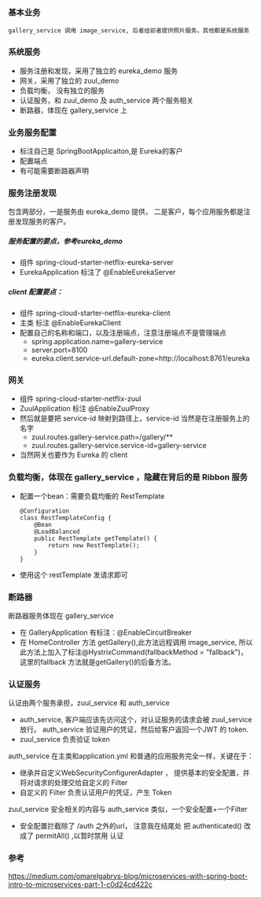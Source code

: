 ### 基本业务
    gallery_service 调用 image_service, 后者给前者提供照片服务。其他都是系统服务

### 系统服务
- 服务注册和发现，采用了独立的 eureka_demo 服务
- 网关，采用了独立的 zuul_demo
- 负载均衡， 没有独立的服务
- 认证服务，和 zuul_demo 及 auth_service 两个服务相关
- 断路器，体现在 gallery_service 上

### 业务服务配置
- 标注自己是 SpringBootApplicaiton,是 Eureka的客户
- 配置端点
- 有可能需要断路器声明

### 服务注册发现
包含两部分，一是服务由 eureka_demo 提供， 二是客户，每个应用服务都是注册发现服务的客户。 
##### 服务配置的要点，参考eureka_demo 
- 组件 spring-cloud-starter-netflix-eureka-server
- EurekaApplication 标注了 @EnableEurekaServer
##### client 配置要点：
- 组件 spring-cloud-starter-netflix-eureka-client
- 主类 标注  @EnableEurekaClient
- 配置自己的名称和端口，以及注册端点，注意注册端点不是管理端点
  - spring.application.name=gallery-service
  - server.port=8100
  - eureka.client.service-url.default-zone=http://localhost:8761/eureka


### 网关
- 组件 spring-cloud-starter-netflix-zuul
- ZuulApplication 标注 @EnableZuulProxy
- 然后就是要把 service-id 映射到路径上，service-id 当然是在注册服务上的名字
  - zuul.routes.gallery-service.path=/gallery/**
  - zuul.routes.gallery-service.service-id=gallery-service
- 当然网关也要作为 Eureka 的 client

### 负载均衡，体现在 gallery_service ，隐藏在背后的是 Ribbon 服务
- 配置一个bean：需要负载均衡的 RestTemplate

      @Configuration
      class RestTemplateConfig {
          @Bean
          @LoadBalanced
          public RestTemplate getTemplate() {
              return new RestTemplate();
          }
      }
      
- 使用这个 restTemplate 发请求即可

### 断路器
断路器服务体现在 gallery_service
- 在 GalleryApplication 有标注：@EnableCircuitBreaker
- 在 HomeController 方法 getGallery(),此方法远程调用 image_service, 
所以此方法上加入了标注@HystrixCommand(fallbackMethod = "fallback")，
这里的fallback 方法就是getGallery()的后备方法。


### 认证服务
认证由两个服务承担，zuul_service 和 auth_service 
- auth_service, 客户端应该先访问这个，对认证服务的请求会被 zuul_service 放行。 
auth_service 验证用户的凭证，然后给客户返回一个JWT 的 token. 
- zuul_service 负责验证 token

auth_service 在主类和application.yml 和普通的应用服务完全一样，关键在于：
- 继承并自定义WebSecurityConfigurerAdapter ， 提供基本的安全配置，并将对请求的处理交给自定义的 Filter
- 自定义的 Filter 负责认证用户的凭证，产生 Token

zuul_service 安全相关的内容与 auth_service 类似，一个安全配置+一个Filter
- 安全配置拦截除了 /auth 之外的url， 注意我在结尾处 把 authenticated() 改成了 permitAll() ,以暂时禁用 认证


### 参考
https://medium.com/omarelgabrys-blog/microservices-with-spring-boot-intro-to-microservices-part-1-c0d24cd422c 

